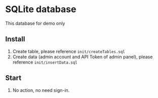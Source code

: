 # SQLite database

This database for demo only

## Install

1. Create table, please reference `init/createTables.sql`
2. Create data (admin account and API Token of admin panel), please reference `init/insertData.sql`

## Start

1. No action, no need sign-in.

